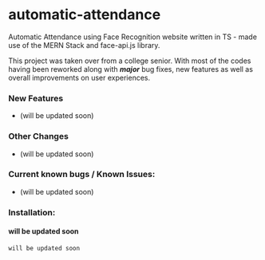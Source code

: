 # automatic-attendance
Automatic Attendance using Face Recognition website written in TS - made use of the MERN Stack and face-api.js library.

This project was taken over from a college senior. With most of the codes having been reworked along with ___major___ bug fixes, new features as well as overall improvements on user experiences.

### New Features
- (will be updated soon)

### Other Changes
- (will be updated soon)

### Current known bugs / Known Issues:
- (will be updated soon)

### Installation:
#### will be updated soon
`will be updated soon`
